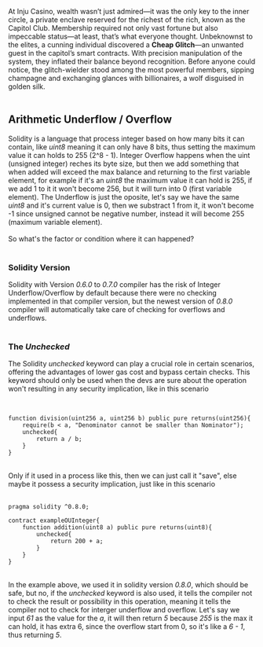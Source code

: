 At Inju Casino, wealth wasn’t just admired—it was the only key to the inner circle, a private enclave reserved for the richest of the rich, known as the Capitol Club. Membership required not only vast fortune but also impeccable status—at least, that’s what everyone thought. Unbeknownst to the elites, a cunning individual discovered a **Cheap Glitch**—an unwanted guest in the capitol’s smart contracts. With precision manipulation of the system, they inflated their balance beyond recognition. Before anyone could notice, the glitch-wielder stood among the most powerful members, sipping champagne and exchanging glances with billionaires, a wolf disguised in golden silk. &nbsp;  
&nbsp;  
## Arithmetic Underflow / Overflow

Solidity is a language that process integer based on how many bits it can contain, like *uint8* meaning it can only have 8 bits, thus setting the maximum value it can holds to 255 (2^8 - 1). Integer Overflow happens when the uint (unsigned integer) reches its byte size, but then we add something that when added will exceed the max balance and returning to the first variable element, for example if it's an *uint8* the maximum value it can hold is 255, if we add 1 to it it won't become 256, but it will turn into 0 (first variable element). The Underflow is just the oposite, let's say we have the same *uint8* and it's current value is 0, then we substract 1 from it, it won't become -1 since unsigned cannot be negative number, instead it will become 255 (maximum variable element). &nbsp;  
&nbsp;  
So what's the factor or condition where it can happened? &nbsp;  
&nbsp;  
### Solidity Version

Solidity with Version *0.6.0* to *0.7.0* compiler has the risk of Integer Underflow/Overflow by default because there were no checking implemented in that compiler version, but the newest version of *0.8.0* compiler will automatically take care of checking for overflows and underflows. &nbsp;  
&nbsp;  
### The *Unchecked*

The Solidity *unchecked* keyword can play a crucial role in certain scenarios, offering the advantages of lower gas cost and bypass certain checks. This keyword should only be used when the devs are sure about the operation won't resulting in any security implication, like in this scenario &nbsp;  
&nbsp;  
```solidity

function division(uint256 a, uint256 b) public pure returns(uint256){
    require(b < a, "Denominator cannot be smaller than Nominator");
    unchecked{
        return a / b;
    }
}
```
&nbsp;  
Only if it used in a process like this, then we can just call it "save", else maybe it possess a security implication, just like in this scenario &nbsp;  
&nbsp;  
```solidity
pragma solidity ^0.8.0;

contract exampleOUInteger{
    function addition(uint8 a) public pure returns(uint8){
        unchecked{
            return 200 + a;
        }
    }
}
```
&nbsp;  
In the example above, we used it in solidity version *0.8.0*, which should be safe, but no, if the *unchecked* keyword is also used, it tells the compiler not to check the result or possibility in this operation, meaning it tells the compiler not to check for interger underflow and overflow. Let's say we input *61* as the value for the *a*, it will then return *5* because *255* is the max it can hold, it has extra 6, since the overflow start from 0, so it's like a *6 - 1*, thus returning *5*.